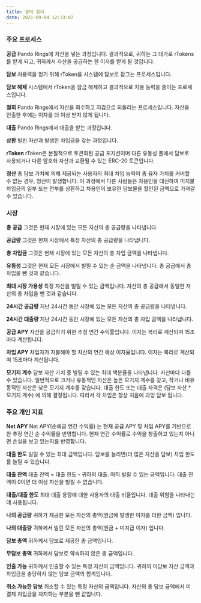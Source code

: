 ```yaml
---
title: 용어 정리
date: 2021-09-04 12:33:07
---
```


### 주요 프로세스

**공급** Pando Rings에 자산을 넣는 과정입니다. 결과적으로, 귀하는 그 대가로 rTokens를 받게 되고, 귀하께서 자산을 공급하는 한 이자를 받게 될 것입니다.

**담보** 차용력을 얻기 위해 rToken을 시스템에 담보로 잠그는 프로세스입니다.

**담보 해제** 시스템에서 rToken을 잠금 해제하고 결과적으로 차용 능력을 줄이는 프로세스입니다.

**철회** Pando Rings에서 자산을 회수하고 지갑으로 되돌리는 프로세스입니다. 자산을 인출한 후에는 이자를 더 이상 받지 않게 됩니다.

**대출** Pando Rings에서 대출을 받는 과정입니다.

**상환** 빌린 자산과 발생한 차입금을 갚는 과정입니다.

**rToken** rToken은 본질적으로 토큰화된 공급 포지션이며 다른 유동성 풀에서 담보로 사용되거나 다른 암호화 자산과 교환될 수 있는 ERC-20 토큰입니다.

**청산** 총 담보 가치에 의해 제공되는 사용자의 최대 차입 능력이 총 융자 가치를 커버할 수 없는 경우, 청산이 발생합니다. 이 과정에서 다른 사람들은 차용인을 대신하여 미지불 차입금의 일부 또는 전부를 상환하고 차용인이 보유한 담보물을 할인된 금액으로 가져갈 수 있습니다.

### 시장

**총 공급** 그것은 현재 시장에 있는 모든 자산의 총 공급량을 나타냅니다.

**공급량** 그것은 현재 시장에서 특정 자산의 총 공급량을 나타냅니다.

**총 차입금** 그것은 현재 시장에 있는 모든 자산의 총 차입 금액을 나타냅니다.

**유동성** 그것은 현재 모든 시장에서 빌릴 수 있는 순 금액을 나타냅니다. 총 공급에서 총 차입을 뺀 것과 같습니다.

**최대 시장 가용성** 특정 자산을 빌릴 수 있는 금액입니다. 자산의 총 공급에서 동일한 자산의 총 차입을 뺀 것과 같습니다.

**24시간 공급량** 지난 24시간 동안 시장에 있는 모든 자산의 총 공급량을 나타냅니다.

**24시간 대출량** 지난 24시간 동안 시장에 있는 모든 자산의 총 차입 금액을 나타냅니다.

**공급 APY** 자산을 공급하기 위한 추정 연간 수익률입니다. 이자는 복리로 계산되며 15초마다 계산됩니다.

**차입 APY** 차입자가 지불해야 할 자산의 연간 예상 이자율입니다. 이자는 복리로 계산되며 15초마다 계산됩니다.

**모기지 계수** 담보 자산 가치 중 빌릴 수 있는 최대 백분율을 나타냅니다. 자산마다 다를 수 있습니다. 일반적으로 크거나 유동적인 자산은 높은 모기지 계수를 갖고, 작거나 비유동적인 자산은 낮은 모기지 계수를 갖습니다. 대출 한도 또는 대출 자격은 (담보 자산 * 모기지 계수) 에 의해 결정됩니다. 따라서 각 차입은 항상 처음에 과잉 담보 됩니다.

### 주요 개인 지표

**Net APY** Net APY(순예금 연간 수익률) 는 현재 공급 APY 및 차입 APY를 기반으로 한 추정 연간 순 수익률을 반영합니다. 현재 연간 수익률로 수익을 창출하고 있는지 아니면 손실을 보고 있는지를 반영합니다.

**대출 한도** 빌릴 수 있는 최대 금액입니다. 담보를 늘리면(더 많은 자산을 담보) 차입 한도를 늘릴 수 있습니다.

**대출 잔액** 대출 잔액 = 대출 한도 - 귀하의 대출. 아직 빌릴 수 있는 금액입니다. 대출 잔액이 0이면 더 이상 자산을 빌릴 수 없습니다.

**대출/대출 한도** 최대 대출 용량에 대한 사용자의 대출 비율입니다. 대출 위험을 나타내는 데 사용됩니다.

**나의 공급량** 귀하가 제공한 모든 자산의 총액(원금에 발생한 이자를 더한 금액) 입니다.

**나의 대출량** 귀하께서 빌린 모든 자산의 총액(원금 + 미지급 이자) 입니다.

**담보 총액** 귀하께서 담보로 제공한 총 금액입니다.

**무담보 총액** 귀하께서 담보로 약속하지 않은 총 금액입니다.

**인출 가능** 귀하께서 인출할 수 있는 특정 자산의 금액입니다. 귀하의 미담보 자산 금액과 차입금을 충당하지 않는 담보 금액의 합계입니다.

**취소 가능한 담보** 취소할 수 있는 특정 자산의 금액입니다. 자산의 총 담보 금액에서 미결제 차입금을 차지하는 부분을 뺀 값입니다.



